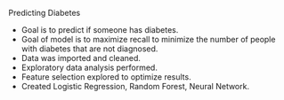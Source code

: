 Predicting Diabetes
* Goal is to predict if someone has diabetes.
* Goal of model is to maximize recall to minimize the number of people with diabetes that are not diagnosed.
* Data was imported and cleaned.
* Exploratory data analysis performed.
* Feature selection explored to optimize results.
* Created Logistic Regression, Random Forest, Neural Network.

